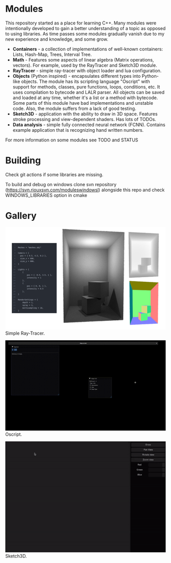 # **Modules**

This repository started as a place for learning C++.
Many modules were intentionally developed to gain a better understanding of a topic as opposed to using libraries. As time passes some modules gradually vanish due to my new experience and knowledge, and some grow.

* **Containers** - a collection of implementations of well-known containers: Lists, Hash-Map, Trees, Interval Tree.
* **Math** -  Features some aspects of linear algebra (Matrix operations, vectors). For example, used by the RayTracer and Sketch3D module.
* **RayTracer** -  simple ray-tracer with object loader and lua configuration.
* **Objects** (Python inspired) - encapsulates different types into Python-like objects. The module has its scripting language "Oscript" with support for methods, classes, pure functions, loops, conditions, etc. It uses compilation to bytecode and LALR parser. All objects can be saved and loaded at any time, whether it's a list or a method with bytecode. Some parts of this module have bad implementations and unstable code. Also, the module suffers from a lack of good testing.
* **Sketch3D** - application with the ability to draw in 3D space. Features stroke processing and view-dependent shaders. Has lots of TODOs.
* **Data analysis** - simple fully connected neural network (FCNN). Contains example application that is recognizing hand written numbers.

For more information on some modules see TODO and STATUS

# **Building**
Check git actions if some libraries are missing. <br>

To build and debug on windows clone svn repository (https://svn.riouxsvn.com/moduleswindowsl) alongside this repo and check WINDOWS_LIBRARIES option in cmake

# **Gallery**

![RayTracer](.docs/Gallery/RayTracer.png)
Simple Ray-Tracer.

![Oscript](.docs/Gallery/Oscript.gif)
Oscript.

<img src=".docs/Gallery/Sketch3D.gif" alt="Sketch3d" style="zoom:150%;" />
Sketch3D.
